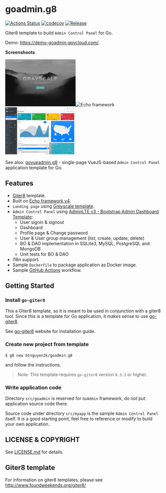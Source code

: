 # goadmin.g8

[![Actions Status](https://github.com/btnguyen2k/goadmin.g8/workflows/myapp/badge.svg)](https://github.com/btnguyen2k/goadmin.g8/actions)
[![codecov](https://codecov.io/gh/btnguyen2k/goadmin.g8/branch/master/graph/badge.svg?token=HVAP5A0R2Z)](https://codecov.io/gh/btnguyen2k/goadmin.g8)
[![Release](https://img.shields.io/github/release/btnguyen2k/goadmin.g8.svg?style=flat-square)](RELEASE-NOTES.md)

Giter8 template to build `Admin Control Panel` for Go.

Demo: https://demo-goadmin.gpvcloud.com/.

**Screenshoots**

<img src="src/main/g8/public/img_grayscale.png" alt="Grayscale landingpage" height="150"/><img src="src/main/g8/public/img_echo.png" alt="Echo framework" height="150"/><img src="src/main/g8/public/img_adminlte.png" alt="AdminLTE" height="150"/>

See also: [govueadmin.g8](https://github.com/btnguyen2k/govueadmin.g8) - single-page VueJS-based `Admin Control Panel` application template for Go.

## Features

- [Giter8](https://github.com/btnguyen2k/go-giter8) template.
- Built on [Echo framework v4](https://echo.labstack.com).
- `Landing page` using [Greyscale template](https://startbootstrap.com/theme/grayscale).
- `Admin Control Panel` using [AdminLTE v3 - Bootstrap Admin Dashboard Template](https://adminlte.io):
  - User signin & signout
  - Dashboard
  - Profile page & Change password
  - User & User group management (list, create, update, delete)
  - BO & DAO implementation in SQLite3, MySQL, PostgreSQL and MongoDB
  - Unit tests for BO & DAO
- I18n support.
- Sample `Dockerfile` to package application as Docker image.
- Sample [GitHub Actions](https://docs.github.com/actions) workflow.


## Getting Started

### Install `go-giter8`

This a Giter8 template, so it is meant to be used in conjunction with a giter8 tool.
Since this is a template for Go application, it makes sense to use [go-giter8](https://github.com/btnguyen2k/go-giter8).

See [go-giter8](https://github.com/btnguyen2k/go-giter8) website for installation guide.

### Create new project from template

```
$ g8 new btnguyen2k/goadmin.g8
```

and follow the instructions.

> Note: This template requires `go-giter8` version `0.3.2` or higher.

### Write application code

Directory `src/goadmin` is reserved for `GoAdmin` framework, do _not_ put application source code there.

Source code under directory `src/myapp` is the sample `Admin Control Panel` itself.
It is a good starting point, feel free to reference or modify to build your own application.


## LICENSE & COPYRIGHT

See [LICENSE.md](LICENSE.md) for details.


## Giter8 template

For information on giter8 templates, please see http://www.foundweekends.org/giter8/
